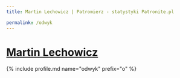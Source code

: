 ```yaml
---
title: Martin Lechowicz | Patromierz - statystyki Patronite.pl

permalink: /odwyk
---
```


# [Martin Lechowicz](https://patronite.pl/odwyk)

{% include profile.md name="odwyk" prefix="o" %}
